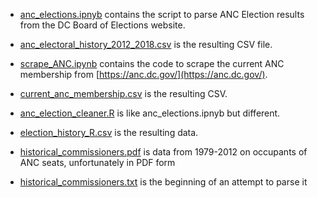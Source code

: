 - [anc_elections.ipnyb](scripts/anc_elections.ipynb) contains the script to parse ANC Election results from the DC Board of Elections website.
- [anc_electoral_history_2012_2018.csv](cleaned_data/anc_electoral_history_2012_2018.csv) is the resulting CSV file.
- [scrape_ANC.ipynb](scripts/scrape_ANC.ipynb) contains the code to scrape the current ANC membership from [https://anc.dc.gov/](https://anc.dc.gov/).
- [current_anc_membership.csv](cleaned_data/current_anc_membership.csv) is the resulting CSV.
- [anc_election_cleaner.R](scripts/anc_election_cleaner.R) is like anc_elections.ipnyb but different.
- [election_history_R.csv](cleaned_data/election_history_R.csv) is the resulting data.


- [historical_commissioners.pdf](raw_data/historical_commissioners.pdf) is data from 1979-2012 on occupants of ANC seats, unfortunately in PDF form
- [historical_commissioners.txt](raw_data/historical_commissioners.txt) is the beginning of an attempt to parse it